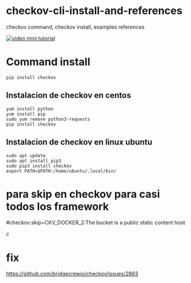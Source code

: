 # checkov-cli-install-and-references
checkov command, checkov install, examples references



[![video mini tutorial](https://i.ytimg.com/vi/t5Dx7Qx3MwE/hqdefault.jpg?sqp=-oaymwEXCNACELwBSFryq4qpAwkIARUAAIhCGAE=&rs=AOn4CLDPKl4nLpOIyVpgsETLsunUi9s8cg)](https://youtu.be/t5Dx7Qx3MwE)


# Command install 

    pip install checkov

## Instalacion de checkov en centos 
    yum install python
    yum install pip
    sudo yum remove python3-requests
    pip install checkov

## Instalacion de checkov en linux ubuntu
    sudo apt update 
    sudo apt install pip3
    sudo pip3 install checkov
    export PATH=$PATH:/home/ubuntu/.local/bin/



# para skip en checkov para casi todos los framework
#checkov:skip=CKV_DOCKER_2:The bucket is a public static content host



c

# fix
https://github.com/bridgecrewio/checkov/issues/2863
